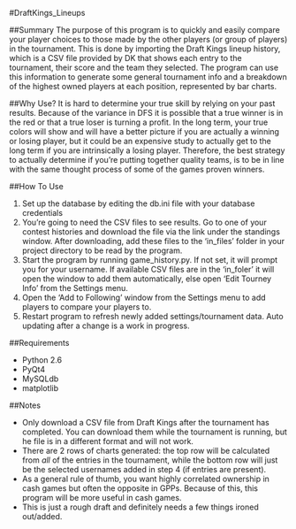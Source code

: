 #DraftKings_Lineups

##Summary
The purpose of this program is to quickly and easily compare your player choices to those made by the other players (or group of players) in the tournament.  This is done by importing the Draft Kings lineup history, which is a CSV file provided by DK that shows each entry to the tournament, their score and the team they selected.  The program can use this information to generate some general tournament info and a breakdown of the highest owned players at each position, represented by bar charts.  

##Why Use?
It is hard to determine your true skill by relying on your past results. Because of the variance in DFS it is possible that a true winner is in the red or that a true loser is turning a profit. In the long term, your true colors will show and will have a better picture if you are actually a winning or losing player, but it could be an expensive study to actually get to the long term if you are intrinsically a losing player.  Therefore, the best strategy to actually determine if you’re putting together quality teams, is to be in line with the same thought process of some of the games proven winners.  

##How To Use
1.  Set up the database by editing the db.ini file with your database credentials
2.  You’re going to need the CSV files to see results. Go to one of your contest histories and download the file via the link under the standings window. After downloading, add these files to the ‘in_files’ folder in your project directory to be read by the program.
3.  Start the program by running game_history.py.  If not set, it will prompt you for your username.  If available CSV files are in the ‘in_foler’ it will open the window to add them automatically, else open ‘Edit Tourney Info’ from the Settings menu.  
4.  Open the ‘Add to Following’ window from the Settings menu to add players to compare your players to.  
5.  Restart program to refresh newly added settings/tournament data.  Auto updating after a change is a work in progress.  

##Requirements  
- Python 2.6
- PyQt4
- MySQLdb
- matplotlib

##Notes
- Only download a CSV file from Draft Kings after the tournament has completed. You can download them while the tournament is running, but he file is in a different format and will not work.  
- There are 2 rows of charts generated: the top row will be calculated from *all* of the entries in the tournament, while the bottom row will just be the selected usernames added in step 4 (if entries are present).  
- As a general rule of thumb, you want highly correlated ownership in cash games but often the opposite in GPPs. Because of this, this program will be more useful in cash games.  
- This is just a rough draft and definitely needs a few things ironed out/added.
  
